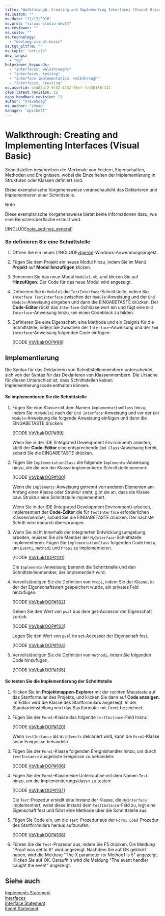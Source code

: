 ```yaml
---
title: "Walkthrough: Creating and Implementing Interfaces (Visual Basic) | Microsoft Docs"
ms.custom: ""
ms.date: "11/17/2016"
ms.prod: "visual-studio-dev14"
ms.reviewer: ""
ms.suite: ""
ms.technology: 
  - "devlang-visual-basic"
ms.tgt_pltfrm: ""
ms.topic: "article"
dev_langs: 
  - "VB"
helpviewer_keywords: 
  - "interfaces, walkthroughs"
  - "interfaces, testing"
  - "interface implementation, walkthrough"
  - "interfaces, creating"
ms.assetid: ded82af2-9f52-4232-98ef-fe458180f112
caps.latest.revision: 22
caps.handback.revision: 22
author: "stevehoag"
ms.author: "shoag"
manager: "wpickett"
---
```

# Walkthrough: Creating and Implementing Interfaces (Visual Basic)
Schnittstellen beschreiben die Merkmale von Feldern, Eigenschaften, Methoden und Ereignissen, wobei die Einzelheiten der Implementierung in Strukturen oder Klassen definiert sind.  
  
 Diese exemplarische Vorgehensweise veranschaulicht das Deklarieren und Implementieren einer Schnittstelle.  
  
> [!NOTE]
>  Diese exemplarische Vorgehensweise bietet keine Informationen dazu, wie eine Benutzeroberfläche erstellt wird.  
  
 [!INCLUDE[note_settings_general](../../../../csharp/language-reference/compiler-messages/includes/note_settings_general_md.md)]  
  
### So definieren Sie eine Schnittstelle  
  
1.  Öffnen Sie ein neues [!INCLUDE[vbprvb](../../../../csharp/programming-guide/concepts/linq/includes/vbprvb_md.md)]\-Windows\-Anwendungsprojekt.  
  
2.  Fügen Sie dem Projekt ein neues Modul hinzu, indem Sie im Menü **Projekt** auf **Modul hinzufügen** klicken.  
  
3.  Benennen Sie das neue Modul `Module1.vb`, und klicken Sie auf **Hinzufügen**.  Der Code für das neue Modul wird angezeigt.  
  
4.  Definieren Sie in `Module1` die `TestInterface`\-Schnittstelle, indem Sie `Interface TestInterface` zwischen der `Module`\-Anweisung und der `End Module`\-Anweisung eingeben und dann die EINGABETASTE drücken.  Der **Code\-Editor** rückt das `Interface`\-Schlüsselwort ein und fügt eine `End Interface`\-Anweisung hinzu, um einen Codeblock zu bilden.  
  
5.  Definieren Sie eine Eigenschaft, eine Methode und ein Ereignis für die Schnittstelle, indem Sie zwischen der `Interface`\-Anweisung und der `End Interface`\-Anweisung folgenden Code einfügen:  
  
     [!CODE [VbVbalrOOP#98](../CodeSnippet/VS_Snippets_VBCSharp/VbVbalrOOP#98)]  
  
## Implementierung  
 Die Syntax für das Deklarieren von Schnittstellenmembern unterscheidet sich von der Syntax für das Deklarieren von Klassenmembern.  Die Ursache für diesen Unterschied ist, dass Schnittstellen keinen Implementierungscode enthalten können.  
  
#### So implementieren Sie die Schnittstelle  
  
1.  Fügen Sie eine Klasse mit dem Namen `ImplementationClass` hinzu, indem Sie in `Module1` nach der `End Interface`\-Anweisung und vor der `End Module`\-Anweisung die folgende Anweisung einfügen und dann die EINGABETASTE drücken:  
  
     [!CODE [VbVbalrOOP#99](../CodeSnippet/VS_Snippets_VBCSharp/VbVbalrOOP#99)]  
  
     Wenn Sie in der IDE \(Integrated Development Environment\) arbeiten, stellt der **Code\-Editor** eine entsprechende `End Class`\-Anweisung bereit, sobald Sie die EINGABETASTE drücken.  
  
2.  Fügen Sie `ImplementationClass` die folgende `Implements`\-Anweisung hinzu, die die von der Klasse implementierte Schnittstelle benennt:  
  
     [!CODE [VbVbalrOOP#100](../CodeSnippet/VS_Snippets_VBCSharp/VbVbalrOOP#100)]  
  
     Wenn die `Implements`\-Anweisung getrennt von anderen Elementen am Anfang einer Klasse oder Struktur steht, gibt sie an, dass die Klasse bzw. Struktur eine Schnittstelle implementiert.  
  
     Wenn Sie in der IDE \(Integrated Development Environment\) arbeiten, implementiert der **Code\-Editor** die für `TestInterface` erforderlichen Klassenmember, sobald Sie die EINGABETASTE drücken. Der nächste Schritt wird dadurch übersprungen.  
  
3.  Wenn Sie nicht innerhalb der integrierten Entwicklungsumgebung arbeiten, müssen Sie alle Member der `MyInterface`\-Schnittstelle implementieren.  Fügen Sie `ImplementationClass` folgenden Code hinzu, um `Event1`, `Method1` und `Prop1` zu implementieren.  
  
     [!CODE [VbVbalrOOP#101](../CodeSnippet/VS_Snippets_VBCSharp/VbVbalrOOP#101)]  
  
     Die `Implements`\-Anweisung benennt die Schnittstelle und den Schnittstellenmember, der implementiert wird.  
  
4.  Vervollständigen Sie die Definition von `Prop1`, indem Sie der Klasse, in der der Eigenschaftswert gespeichert wurde, ein privates Feld hinzufügen:  
  
     [!CODE [VbVbalrOOP#102](../CodeSnippet/VS_Snippets_VBCSharp/VbVbalrOOP#102)]  
  
     Geben Sie den Wert von `pval` aus dem get\-Accessor der Eigenschaft zurück.  
  
     [!CODE [VbVbalrOOP#103](../CodeSnippet/VS_Snippets_VBCSharp/VbVbalrOOP#103)]  
  
     Legen Sie den Wert von `pval` im set\-Accessor der Eigenschaft fest.  
  
     [!CODE [VbVbalrOOP#104](../CodeSnippet/VS_Snippets_VBCSharp/VbVbalrOOP#104)]  
  
5.  Vervollständigen Sie die Definition von `Method1`, indem Sie folgenden Code hinzufügen.  
  
     [!CODE [VbVbalrOOP#105](../CodeSnippet/VS_Snippets_VBCSharp/VbVbalrOOP#105)]  
  
#### So testen Sie die Implementierung der Schnittstelle  
  
1.  Klicken Sie im **Projektmappen\-Explorer** mit der rechten Maustaste auf das Startformular des Projekts, und klicken Sie dann auf **Code anzeigen**.  Im Editor wird die Klasse des Startformulars angezeigt.  In der Standardeinstellung wird das Startformular mit `Form1` bezeichnet.  
  
2.  Fügen Sie der `Form1`\-Klasse das folgende `testInstance`\-Feld hinzu:  
  
     [!CODE [VbVbalrOOP#120](../CodeSnippet/VS_Snippets_VBCSharp/VbVbalrOOP#120)]  
  
     Wenn `testInstance` als `WithEvents` deklariert wird, kann die `Form1`\-Klasse seine Ereignisse behandeln.  
  
3.  Fügen Sie der `Form1`\-Klasse folgenden Ereignishandler hinzu, um durch `testInstance` ausgelöste Ereignisse zu behandeln:  
  
     [!CODE [VbVbalrOOP#106](../CodeSnippet/VS_Snippets_VBCSharp/VbVbalrOOP#106)]  
  
4.  Fügen Sie der `Form1`\-Klasse eine Unterroutine mit dem Namen `Test` hinzu, um die Implementierungsklasse zu testen:  
  
     [!CODE [VbVbalrOOP#107](../CodeSnippet/VS_Snippets_VBCSharp/VbVbalrOOP#107)]  
  
     Die `Test`\-Prozedur erstellt eine Instanz der Klasse, die `MyInterface` implementiert, weist diese Instanz dem `testInstance`\-Feld zu, legt eine Eigenschaft fest und führt eine Methode über die Schnittstelle aus.  
  
5.  Fügen Sie Code ein, um die `Test`\-Prozedur aus der `Form1 Load`\-Prozedur des Startformulars heraus aufzurufen:  
  
     [!CODE [VbVbalrOOP#108](../CodeSnippet/VS_Snippets_VBCSharp/VbVbalrOOP#108)]  
  
6.  Führen Sie die `Test`\-Prozedur aus, indem Sie F5 drücken.  Die Meldung "Prop1 was set to 9" wird angezeigt.  Nachdem Sie auf OK geklickt haben, wird die Meldung "The X parameter for Method1 is 5" angezeigt.  Klicken Sie auf OK. Daraufhin wird die Meldung "The event handler caught the event" angezeigt.  
  
## Siehe auch  
 [Implements Statement](../../../../visual-basic/language-reference/statements/implements-statement.md)   
 [Interfaces](../../../../visual-basic/programming-guide/language-features/interfaces/index.md)   
 [Interface Statement](../../../../visual-basic/language-reference/statements/interface-statement.md)   
 [Event Statement](../../../../visual-basic/language-reference/statements/event-statement.md)